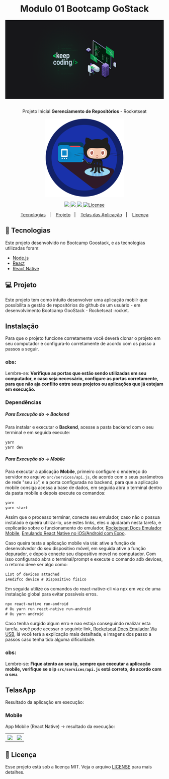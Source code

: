 <h1 align="center"> <strong> Modulo 01 Bootcamp GoStack </strong> </h1>

<div align="center">
  <img  height="250" width="550" src="./tmp/img/WallpaperBootcamp.png" align="center"></img>
</div>

<br />

<p align="center">Projeto Inicial <strong>Gerenciamento de Repositórios</strong> - Rocketseat</p>

<div align="center">
  <img height="250" width="250" src="./tmp/img/gestRepo.png" align="center"></img>
</div>

<p align="center">
  <a aria-label="Versão do Node" href="#">
    <img src="https://img.shields.io/badge/node.js@lts-12.16.2-informational?logo=Node.JS"></img>
  </a>

  <a aria-label="Versão do React Native" href="#">
    <img src="https://img.shields.io/badge/react_native-0.62.2-informational?logo=react"></img>
  </a>
    
  <a aria-label="Rocketseat" href="#">
    <img src="https://img.shields.io/badge/OmniStack-done-green?logo=data:image/png;base64,iVBORw0KGgoAAAANSUhEUgAAABAAAAAQCAMAAAAoLQ9TAAAALVBMVEVHcExxWsF0XMJzXMJxWcFsUsD///9jRrzY0u6Xh9Gsn9n39fyMecy0qd2bjNJWBT0WAAAABHRSTlMA2Do606wF2QAAAGlJREFUGJVdj1cWwCAIBLEsRU3uf9xobDH8+GZwUYi8i6ucJwrxKE+7D0G9Q4vlYqtmCSjndr4CgCgzlyFgfKfKCVO0LrPKjmiqMxGXkJwNnXskqWG+1oSM+BSwD8f29YLNjvx/OQrn+g99oQSoNmt3PgAAAABJRU5ErkJggg=="></img>
  </a>

  <a aria-label="License" href="#">
    <img alt="License" src="https://img.shields.io/badge/license-MIT-brightgreen"></img>
  </a>
</p>

<p align="center">
  <a href="#rocket-tecnologias">Tecnologias</a>&nbsp;&nbsp;&nbsp;|&nbsp;&nbsp;&nbsp;
  <a href="#-projeto">Projeto</a>&nbsp;&nbsp;&nbsp;|&nbsp;&nbsp;&nbsp;
  <a href="#-TelasApp">Telas das Aplicação</a>&nbsp;&nbsp;&nbsp;|&nbsp;&nbsp;&nbsp;
  <a href="#memo-licença">Licença</a>
</p>

## :rocket: Tecnologias

Este projeto desenvolvido no Bootcamp Goostack, e as tecnologias utilizadas foram:

- [Node.js](https://nodejs.org/en/)
- [React](https://reactjs.org)
- [React Native](https://facebook.github.io/react-native/)

## 💻 Projeto

Este projeto tem como intuito desenvolver uma aplicação mobilr que possibilita a gestão de repositórios do github de um usuário - em desenvolvimento Bootcamp GooStack - Rocketseat :rocket.

## Instalação
Para que o projeto funcione corretamente você deverá clonar o projeto em seu computador e configura-lo corretamente de acordo com os passo a passos a seguir.

### obs:
Lembre-se: **Verifique as portas que estão sendo utilizadas em seu computador, e caso seja necessário, configure as portas corretamente, para que não aja conflito entre seus projetos ou aplicações que já estejam em execução.**

### Dependências

##### Para Execução do -> Backend
Para instalar e executar o **Backend**, acesse a pasta backend com o seu terminal e em seguida execute:
```bash
yarn
yarn dev
```

##### Para Execução do ->  Mobile
Para executar a aplicação **Mobile**, primeiro configure o endereço do servidor no arquivo `src/services/api.js`, de acordo com o seus parâmetros de rede "seu `ip`", e a porta configurada no backend, para que a aplicação mobile consiga acessa a base de dados, em seguida abra o terminal dentro da pasta mobile e depois execute os comandos:
```
yarn
yarn start
```
Assim que o processo terminar, conecte seu emulador, caso não o possua instalado e queira utiliza-lo, use estes links, eles o ajudaram nesta tarefa, e explicarão sobre o funcionamento do emulador, [Rocketseat Docs Emulador Mobile](https://docs.rocketseat.dev/ambiente-react-native/android/emulador), [Emulando React Native no iOS/Android com Expo](https://www.youtube.com/watch?v=eSjFDWYkdxM).

Caso queira testa a aplicação mobile via `USB`: ative a função de desenvolvedor do seu dispositivo móvel, em seguida ative a função depurador, e depois conecte seu dispositivo movel no computador. Com isso configurado abra o terminal/prompt e execute o comando adb devices, o retorno deve ser algo como:

```
List of devices attached
14ed2fcc device # Dispositivo físico
```

Em seguida utilize os comandos do react-native-cli via npx em vez de uma instalação global para evitar possíveis erros.

```
npx react-native run-android
# Ou yarn run react-native run-android
# Ou yarn android
```

Caso tenha surgido algum erro e nao estaja conseguindo realizar esta tarefa, você pode acessar o seguinte link, [Rocketseat Docs Emulador Via USB](https://react-native.rocketseat.dev/usb/android), lá você terá a explicação mais detalhada, e imagens dos passo a passos caso tenha tido alguma dificuldade.

### obs:
Lembre-se: **Fique atento ao seu ip, sempre que executar a aplicação mobile, verifique se o ip `src/services/api.js` está correto, de acordo com o seu**.

##  TelasApp
Resultado da aplicação em execução:

### Mobile
App Mobile (React Native) -> resultado da execução:
<table>
  <tr>
    <td>
      <img src="./tmp/img/mobile-page1.jpeg" align="center"></img>
    </td>
    <td>
      <img src="./tmp/img/mobile-page2.jpeg" align="center"></img>
    </td>
  </tr>
</table>

## :memo: Licença

Esse projeto está sob a licença MIT. Veja o arquivo [LICENSE](LICENSE.md) para mais detalhes.